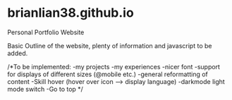# brianlian38.github.io
Personal Portfolio Website

Basic Outline of the website, plenty of information and javascript to be added.


/*To be implemented: 
    -my projects
    -my experiences
    -nicer font
    -support for displays of different sizes (@mobile etc.)
    -general reformatting of content
    -Skill hover (hover over icon --> display language)
    -darkmode light mode switch
    -Go to top
*/
